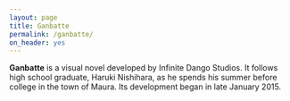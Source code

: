 ```yaml
---
layout: page
title: Ganbatte
permalink: /ganbatte/
on_header: yes
---
```


**Ganbatte** is a visual novel developed by Infinite Dango Studios. It follows high school graduate, Haruki Nishihara, as he spends his summer before college in the town of Maura. Its development began in late January 2015.
